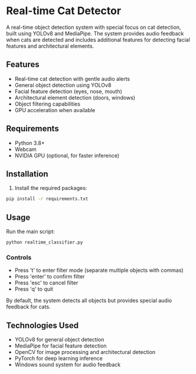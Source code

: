# Real-time Cat Detector

A real-time object detection system with special focus on cat detection, built using YOLOv8 and MediaPipe. The system provides audio feedback when cats are detected and includes additional features for detecting facial features and architectural elements.

## Features
- Real-time cat detection with gentle audio alerts
- General object detection using YOLOv8
- Facial feature detection (eyes, nose, mouth)
- Architectural element detection (doors, windows)
- Object filtering capabilities
- GPU acceleration when available

## Requirements
- Python 3.8+
- Webcam
- NVIDIA GPU (optional, for faster inference)

## Installation
1. Install the required packages:
```bash
pip install -r requirements.txt
```

## Usage
Run the main script:
```bash
python realtime_classifier.py
```

### Controls
- Press 't' to enter filter mode (separate multiple objects with commas)
- Press 'enter' to confirm filter
- Press 'esc' to cancel filter
- Press 'q' to quit

By default, the system detects all objects but provides special audio feedback for cats.

## Technologies Used
- YOLOv8 for general object detection
- MediaPipe for facial feature detection
- OpenCV for image processing and architectural detection
- PyTorch for deep learning inference
- Windows sound system for audio feedback
